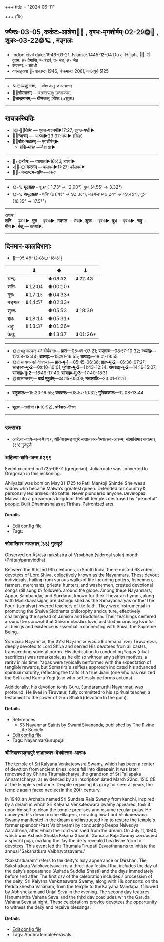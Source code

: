 +++
title = "2024-06-11"

+++
(चि॰)
## ज्यैष्ठः-03-05  ,कर्कटः-आश्रेषा🌛🌌  ,  वृषभः-मृगशीर्षम्-02-29🌞🌌  ,  शुक्रः-03-22🌞🪐  , मङ्गलः
- Indian civil date: 1946-03-21, Islamic: 1445-12-04 Ḏū al-Ḥijjah, 🌌🌞: सं- वृषभः, तं- वैगासि, म- इटवं, प- जेठ, अ- जेठ
- संवत्सरः - क्रोधी
- वर्षसङ्ख्या 🌛- शकाब्दः 1946, विक्रमाब्दः 2081, कलियुगे 5125
___________________
- 🪐🌞**ऋतुमानम्** — ग्रीष्मऋतुः उत्तरायणम्
- 🌌🌞**सौरमानम्** — वसन्तऋतुः उत्तरायणम्
- 🌛**चान्द्रमानम्** — ग्रीष्मऋतुः ज्यैष्ठः (≈शुक्रः)
___________________


## खचक्रस्थितिः
- |🌞-🌛|**तिथिः** — शुक्ल-पञ्चमी►17:27; शुक्ल-षष्ठी►  
- 🌌🌛**नक्षत्रम्** — आश्रेषा►23:37; मघा► (सिंहः)  
- 🌌🌞**सौर-नक्षत्रम्** — मृगशीर्षम्►  
  - **राशि-मासः** — वैशाखः► 
___________________
- 🌛+🌞**योगः** — व्याघातः►16:43; हर्षणः►  
- २|🌛-🌞|**करणम्** — बालवम्►17:27; कौलवम्►  
- 🌌🌛- **चन्द्राष्टम-राशिः**—मकरः  
___________________
- 🌞-🪐 **मूढग्रहाः** - शुक्रः (-1.73° → -2.00°), बुधः (4.55° → 3.32°)
- 🌞-🪐 **अमूढग्रहाः** - शनिः (91.45° → 92.38°), मङ्गलः (49.24° → 49.45°), गुरुः (16.85° → 17.57°)
___________________
राशयः  
**शनि** — कुम्भः►. **गुरु** — वृषभः►. **मङ्गल** — मेषः►. **शुक्र** — वृषभः►. **बुध** — वृषभः►. **राहु** — मीनः►. **केतु** — कन्या►. 
___________________


## दिनमान-कालविभागाः
- 🌅—05:45-12:08🌞-18:31🌇  

|      |⬇     |⬆     |⬇     |
|------|-----|-----|------|
|चन्द्रः|     |⬆09:52 |⬇22:43 |
|शनिः   |⬇12:04 |⬆00:10*|     |
|गुरुः  |⬇17:15 |⬆04:33*|     |
|मङ्गलः |⬇14:57 |⬆02:33*|     |
|शुक्रः |     |⬆05:53 |⬇18:39 |
|बुधः   |⬇18:14 |⬆05:31*|     |
|राहुः  |⬇13:37 |⬆01:26*|     |
|केतुः  |     |⬆13:37 |⬇01:26*|
___________________
- 🌞⚝भट्टभास्कर-मते वीर्यवन्तः— **प्रातः**—05:45-07:21; **साङ्गवः**—08:57-10:32; **मध्याह्नः**—12:08-13:44; **अपराह्णः**—15:20-16:55; **सायाह्नः**—18:31-19:55  
- 🌞⚝सायण-मते वीर्यवन्तः— **प्रातः-मु॰1**—05:45-06:36; **प्रातः-मु॰2**—06:36-07:27; **साङ्गवः-मु॰2**—09:10-10:01; **पूर्वाह्णः-मु॰2**—11:43-12:34; **अपराह्णः-मु॰2**—14:16-15:07; **सायाह्नः-मु॰2**—16:49-17:40; **सायाह्नः-मु॰3**—17:40-18:31  
- 🌞कालान्तरम्— **ब्राह्मं मुहूर्तम्**—04:15-05:00; **मध्यरात्रिः**—23:01-01:16  
___________________
- **राहुकालः**—15:20-16:55; **यमघण्टः**—08:57-10:32; **गुलिककालः**—12:08-13:44  
___________________
- **शूलम्**—उदीची (►10:52); **परिहारः**–क्षीरम्  
___________________

## उत्सवाः
- अहिल्या-बायि-जन्म #२९९, श्रीनिवासमङ्गापुरे साक्षात्कार-वैभवोत्सव-आरम्भः, सोमासिमार नायऩ्मार् (३३) गुरुपूजै
### अहिल्या-बायि-जन्म #२९९

Event occured on 1725-06-11 (gregorian). Julian date was converted to Gregorian in this reckoning. 

Ahilyabai was born on May 31 1725 to Patil Mankoji Shinde. She was a widow who became Malwa's greatest queen. Defended our country & personally led armies into battle. Never plundered anyone. Developed Malwa into a prosperous kingdom. Rebuilt temples destroyed by "peaceful" people. Built Dharmashalas at Tirthas. Patronized arts.

#### Details
- [Edit config file](https://github.com/jyotisham/adyatithi/blob/master/mahApuruSha/xatra-later/julian/day/05/31/ahilyA-bAyi-janma.toml)
- Tags: 


### सोमासिमार नायऩ्मार् (३३) गुरुपूजै

Observed on Āśrēṣā nakshatra of Vr̥ṣabhaḥ (sidereal solar) month (Prātaḥ/paraviddha). 

Between the 6th and 9th centuries, in South India, there existed 63 ardent devotees of Lord Shiva, collectively known as the Nayanmars. These devout individuals, hailing from various walks of life including potters, fishermen, farmers, merchants, priests, hunters, and washermen, created devotional songs still sung by followers around the globe. Among these Nayanmars, Appar, Sambandar, and Sundarar, known for their Thevaram hymns, along with Manikkavasagar, are distinguished as the Samayacharyas or the ‘The Four’ (ta:nālvar) revered teachers of the faith. They were instrumental in promoting the Shaiva Siddhanta philosophy and culture, effectively challenging the spread of Jainism and Buddhism. Their teachings centered around the concept that Shiva embodies love, and that embracing love for all beings and existence is essential in connecting with Shiva, the Supreme Being.

Somasira Nayanmar, the 33rd Nayanmar was a Brahmana from Tiruvambur, deeply devoted to Lord Shiva and served His devotees from all castes, transcending societal norms. His dedication to conducting Yagas (ritual sacrifices) was remarkable, as he did so without any selfish motives, a rarity in his time. Yagas were typically performed with the expectation of tangible rewards, but Somasira's selfless approach indicated his advanced spiritual maturity, reflecting the traits of a true Jnani (one who has realized the Self) and Karma Yogi (one who selflessly performs actions).

Additionally, his devotion to his Guru, Sundaramurthi Nayanmar, was profound. He lived in Tiruvarur, fully committed to his spiritual teacher, a testament to the power of Guru Bhakti (devotion to the guru).

#### Details
- References
  - 63 Nayanmar Saints by Swami Sivananda, published by The Divine Life Society
- [Edit config file](https://github.com/jyotisham/adyatithi/blob/master/mahApuruSha/nAyanmAr/sidereal_solar_month/nakshatra/02/09/sOmAsimAra_nAyan2mAr_%2833%29_gurupUjai.toml)
- Tags: NayanmarGurupujai


### श्रीनिवासमङ्गापुरे साक्षात्कार-वैभवोत्सव-आरम्भः



The temple of Sri Kalyana Venkateswara Swamy, which has been a center of devotion from ancient times, once fell into disrepair. It was later renovated by Chinna Tirumalacharya, the grandson of Sri Tallapaka Annamacharya, as evidenced by an inscription dated March 22nd, 1510 CE at the temple's entrance. Despite regaining its glory for several years, the temple again faced neglect in the 20th century.

In 1940, an Archaka named Sri Sundara Raja Swamy from Kanchi, inspired by a dream in which Sri Kalyana Venkateswara Swamy appeared, took it upon himself to clean the temple premises and resume regular pujas. He conveyed his dream to the villagers, narrating how Lord Venkateswara Swamy manifested in the dream and instructed him to restore the temple's former splendor (Past Vaibhavam) by conducting Deepa Naivedya Aaradhana, after which the Lord vanished from the dream. On July 11, 1940, which was Ashada Shukla Paksha Shashti, Sundara Raja Swamy conducted a special puja, marking the day the deity revealed his divine form to devotees. This event led the Tirumala Tirupati Devasthanams to initiate the annual "Sakshatkara Vaibhavotsavams."

"Sakshatkaram" refers to the deity's holy appearance or Darshan. The Sakshatkara Vaibhavotsavam is a three-day festival that includes the day of the deity’s appearance (Ashada Suddha Shasti) and the days immediately before and after. The first day of the celebration includes a procession of the deity, Sri Kalyana Venkateswara Swamy, along with His consorts, on the Pedda Shesha Vahanam, from the temple to the Kalyana Mandapa, followed by Abhishekam and Unjal Seva in the evening. The second day features Hanumantha Vahana Seva, and the third day concludes with the Garuda Vahana Seva at night. These celebrations provide devotees the opportunity to witness the deity and receive blessings.

#### Details
- [Edit config file](https://github.com/jyotisham/adyatithi/blob/master/temples/Andhra/relative_event/zrInivAsamaGgApurE_sAkSAtkAra-vaibhavOtsavaH/offset__-1/zrInivAsamaGgApurE_sAkSAtkAra-vaibhavOtsava-ArambhaH.toml)
- Tags: AndhraTempleFestivals



